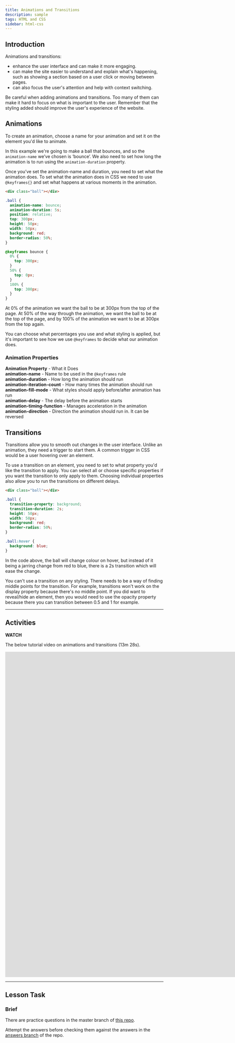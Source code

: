 ```yaml
---
title: Animations and Transitions
description: sample
tags: HTML and CSS
sidebar: html-css
---
```


## Introduction

Animations and transitions:

- enhance the user interface and can make it more engaging.
- can make the site easier to understand and explain what's happening, such as showing a section based on a user click or moving between pages.
- can also focus the user's attention and help with context switching.

Be careful when adding animations and transitions. Too many of them can make it hard to focus on what is important to the user. Remember that the styling added should improve the user's experience of the website.

## Animations

To create an animation, choose a name for your animation and set it on the element you'd like to animate.

In this example we're going to make a ball that bounces, and so the `animation-name` we’ve chosen is ‘bounce’. We also need to set how long the animation is to run using the `animation-duration` property.

Once you’ve set the animation-name and duration, you need to set what the animation does. To set what the animation does in CSS we need to use `@keyframes{}` and set what happens at various moments in the animation.

```html
<div class="ball"></div>
```

```css
.ball {
  animation-name: bounce;
  animation-duration: 5s;
  position: relative;
  top: 300px;
  height: 50px;
  width: 50px;
  background: red;
  border-radius: 50%;
}

@keyframes bounce {
  0% {
    top: 300px;
  }
  50% {
    top: 0px;
  }
  100% {
    top: 300px;
  }
}
```

At 0% of the animation we want the ball to be at 300px from the top of the page. At 50% of the way through the animation, we want the ball to be at the top of the page, and by 100% of the animation we want to be at 300px from the top again.

You can choose what percentages you use and what styling is applied, but it's important to see how we use `@keyframes` to decide what our animation does.

### Animation Properties

**Animation Property** - What it Does <br> **animation-name** - Name to be used in the `@keyframes` rule <br> **animation-duration** - How long the animation should run <br> **animation-iteration-count** - How many times the animation should run <br> **animation-fill-mode** - What styles should apply before/after animation has run <br> **animation-delay** - The delay before the animation starts <br>**animation-timing-function** - Manages acceleration in the animation <br>**animation-direction** - Direction the animation should run in. It can be reversed

## Transitions

Transitions allow you to smooth out changes in the user interface. Unlike an animation, they need a trigger to start them. A common trigger in CSS would be a user hovering over an element.

To use a transition on an element, you need to set to what property you'd like the transition to apply. You can select all or choose specific properties if you want the transition to only apply to them. Choosing individual properties also allow you to run the transitions on different delays.

```html
<div class="ball"></div>
```

```css
.ball {
  transition-property: background;
  transition-duration: 2s;
  height: 50px;
  width: 50px;
  background: red;
  border-radius: 50%;
}

.ball:hover {
  background: blue;
}
```

In the code above, the ball will change colour on hover, but instead of it being a jarring change from red to blue, there is a 2s transition which will ease the change.

You can't use a transition on any styling. There needs to be a way of finding middle points for the transition. For example, transitions won't work on the display property because there's no middle point. If you did want to reveal/hide an element, then you would need to use the opacity property because there you can transition between 0.5 and 1 for example.

<hr>

## Activities

**WATCH**

The below tutorial video on animations and transitions (13m 28s).

<iframe src="https://player.vimeo.com/video/630771102?h=9ff631e16b&amp;badge=0&amp;autopause=0&amp;player_id=0&amp;app_id=58479" width="1914" height="1034" frameborder="0" allow="autoplay; fullscreen; picture-in-picture" allowfullscreen title="Animations and Transitions"></iframe>

<hr>

## Lesson Task

### Brief

There are practice questions in the master branch of [this repo](https://github.com/Noroff-Education/lesson-task-htmlcss-module4-lesson2).

Attempt the answers before checking them against the answers in the [answers branch](https://github.com/Noroff-Education/lesson-task-htmlcss-module4-lesson2/tree/answers) of the repo.
